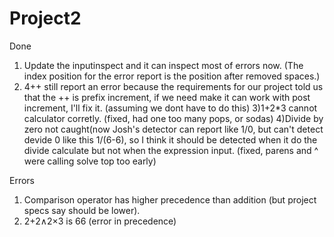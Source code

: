 # Project2

Done
1) Update the inputinspect and it can inspect most of errors now.
(The index position for the error report is the position after removed spaces.)
2) 4++ still report an error because the requirements for our project told us that the ++ is prefix increment, if we need make it can work with post increment, I'll fix it. (assuming we dont have to do this)
3)1+2*3 cannot calculator corretly. (fixed, had one too many pops, or sodas)
4)Divide by zero not caught(now Josh's detector can report like 1/0, but can't detect devide 0 like this 1/(6-6), so I think it should be detected when it do the divide calculate but not when the expression input. (fixed, parens and ^ were calling solve top too early)

Errors
1) Comparison operator has higher precedence than addition (but project specs say should be lower). 
2) 2+2∧2×3 is 66 (error in precedence)
